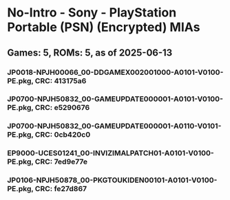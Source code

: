# No-Intro - Sony - PlayStation Portable (PSN) (Encrypted) MIAs
## Games: 5, ROMs: 5, as of 2025-06-13

### JP0018-NPJH00066_00-DDGAMEX002001000-A0101-V0100-PE.pkg, CRC: 413175a6
### JP0700-NPJH50832_00-GAMEUPDATE000001-A0101-V0100-PE.pkg, CRC: e5290676
### JP0700-NPJH50832_00-GAMEUPDATE000001-A0110-V0101-PE.pkg, CRC: 0cb420c0
### EP9000-UCES01241_00-INVIZIMALPATCH01-A0101-V0100-PE.pkg, CRC: 7ed9e77e
### JP0106-NPJH50878_00-PKGTOUKIDEN00101-A0101-V0100-PE.pkg, CRC: fe27d867

